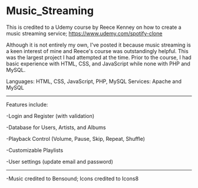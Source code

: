 # Music_Streaming

This is credited to a Udemy course by Reece Kenney on how to create a music streaming service; https://www.udemy.com/spotify-clone

Although it is not entirely my own, I've posted it because music streaming is a keen interest of mine and Reece's course was outstandingly helpful. This was the largest project I had attempted at the time. Prior to the course, I had basic experience with HTML, CSS, and JavaScript while none with PHP and MySQL.

Languages: HTML, CSS, JavaScript, PHP, MySQL
Services: Apache and MySQL

---

Features include:

-Login and Register (with validation)

-Database for Users, Artists, and Albums

-Playback Control (Volume, Pause, Skip, Repeat, Shuffle)

-Customizable Playlists

-User settings (update email and password)

---

-Music credited to Bensound; Icons credited to Icons8
